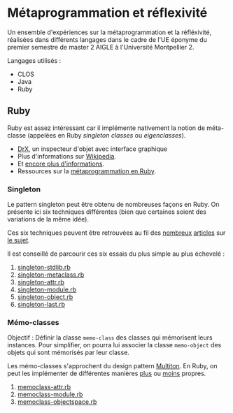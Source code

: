 # Métaprogrammation et réflexivité #

Un ensemble d'expériences sur la métaprogrammation et la réfléxivité, réalisées dans différents langages dans le cadre de l'UE éponyme du premier semestre de master 2 AIGLE à l'Université Montpellier 2.

Langages utilisés :  
- CLOS
- Java
- Ruby

## Ruby ##

Ruby est assez intéressant car il implémente nativement la notion de méta-classe (appelées en Ruby _singleton classes_ ou _eigenclasses_).

- [DrX](http://drx.rubyforge.org/), un inspecteur d'objet avec interface graphique
- Plus d'informations sur [Wikipedia](https://en.wikipedia.org/wiki/Metaclass).
- Et [encore plus d'informations](http://madebydna.com/all/code/2011/06/24/eigenclasses-demystified.html).
- Ressources sur la [métaprogrammation en Ruby](https://github.com/geetarista/ruby-metaprogramming).

### Singleton ###

Le pattern singleton peut être obtenu de nombreuses façons en Ruby. On présente ici six techniques différentes (bien que certaines soient des variations de la même idée).

Ces six techniques peuvent être retrouvées au fil des [nombreux](https://practicingruby.com/articles/shared/jleygxejeopq) [articles](http://selfless-singleton.rickwinfrey.com/2012/12/19/singleton-pattern-metaprogramming-remix/) sur [le sujet](http://dalibornasevic.com/posts/9-ruby-singleton-pattern-again).

Il est conseillé de parcourir ces six essais du plus simple au plus échevelé :   
1. [singleton-stdlib.rb](https://github.com/ThibWeb/metaprogramming/blob/master/ruby/singleton/singleton-stdlib.rb)  
2. [singleton-metaclass.rb](https://github.com/ThibWeb/metaprogramming/blob/master/ruby/singleton/singleton-metaclass.rb)  
3. [singleton-attr.rb](https://github.com/ThibWeb/metaprogramming/blob/master/ruby/singleton/singleton-attr.rb)  
4. [singleton-module.rb](https://github.com/ThibWeb/metaprogramming/blob/master/ruby/singleton/singleton-module.rb)  
5. [singleton-object.rb](https://github.com/ThibWeb/metaprogramming/blob/master/ruby/singleton/singleton-object.rb)  
6. [singleton-last.rb](https://github.com/ThibWeb/metaprogramming/blob/master/ruby/singleton/singleton-last.rb)  

### Mémo-classes ###

Objectif : Définir la classe `memo-class` des classes qui mémorisent leurs instances. Pour simplifier, on pourra lui associer la classe `memo-object` des objets qui sont mémorisés par leur classe.

Les mémo-classes s'approchent du design pattern [Multiton](https://en.wikipedia.org/wiki/Multiton_pattern). En Ruby, on peut les implémenter de différentes manières [plus](http://www.ruby-forum.com/topic/101486) ou [moins](http://stackoverflow.com/questions/6365638/how-to-get-class-instances-in-ruby) propres.

1. [memoclass-attr.rb](https://github.com/ThibWeb/metaprogramming/blob/master/ruby/memoclass/memoclass-attr.rb)
2. [memoclass-module.rb](https://github.com/ThibWeb/metaprogramming/blob/master/ruby/memoclass/memoclass-module.rb)
3. [memoclass-objectspace.rb](https://github.com/ThibWeb/metaprogramming/blob/master/ruby/memoclass/memoclass-objectspace.rb)
